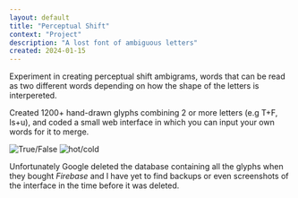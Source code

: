 ```yaml
---
layout: default
title: "Perceptual Shift"
context: "Project"
description: "A lost font of ambiguous letters"
created: 2024-01-15
---
```


Experiment in creating perceptual shift ambigrams, words that can be read as two different words depending on how the shape of the letters is interpereted.

Created 1200+ hand-drawn glyphs combining 2 or more letters (e.g T+F, ls+u), and coded a small web interface in which you can input your own words for it to merge.

![True/False](/images/perceptual-shift-true-false.png)
![hot/cold](/images/perceptual-shift-hot-cold.png)

Unfortunately Google deleted the database containing all the glyphs when they bought *Firebase* and I have yet to find backups or even screenshots of the interface in the time before it was deleted.